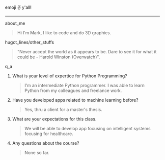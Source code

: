emoji :v: y'all!
***
about_me
>  Hi I'm Mark, I like to code and do 3D graphics.

hugot_lines/other_stuffs
> "Never accept the world as it appears to be. Dare to see it for what it could be - Harold Winston (Overwatch)".

q_a
1. What is your level of expertice for Python Programming?
    > I'm an intermediate Python programmer. I was able to learn Python from my colleagues and freelance work.
1. Have you developed apps related to machine learning before?
    > Yes, thru a client for a master's thesis.
1. What are your expectations for this class.
   > We will be able to develop app focusing on intelligent systems focusing for healthcare.
1. Any questions about the course?
   > None so far.
